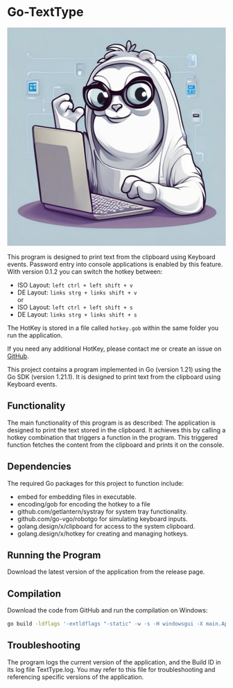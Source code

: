 # Go-TextType

![Icon](icon.jpeg)

This program is designed to print text from the clipboard using Keyboard events.
Password entry into console applications is enabled by this feature.
With version 0.1.2 you can switch the hotkey between: 
- ISO Layout: `left ctrl + left shift + v`
- DE Layout: `links strg + links shift + v`  
or  
- ISO Layout: `left ctrl + left shift + s`
- DE Layout: `links strg + links shift + s`  

The HotKey is stored in a file called `hotkey.gob` within the same folder you run the application.

If you need any additional HotKey, please contact me or create an issue on
[GitHub](https://github.com/HRA42/Go-TextType/issues).

This project contains a program implemented in Go (version 1.21) using the Go SDK (version 1.21.1).
It is designed to print text from the clipboard using Keyboard events.

## Functionality
The main functionality of this program is as described:
The application is designed to print the text stored in the clipboard.
It achieves this by calling a hotkey combination that triggers a function in the program.
This triggered function fetches the content from the clipboard and prints it on the console.

## Dependencies
The required Go packages for this project to function include:
- embed for embedding files in executable.
- encoding/gob for encoding the hotkey to a file
- github.com/getlantern/systray for system tray functionality.
- github.com/go-vgo/robotgo for simulating keyboard inputs.
- golang.design/x/clipboard for access to the system clipboard.
- golang.design/x/hotkey for creating and managing hotkeys.

## Running the Program
Download the latest version of the application from the release page.

## Compilation
Download the code from GitHub and run the compilation on Windows:
```Bash
go build -ldflags '-extldflags "-static" -w -s -H windowsgui -X main.AppVersion=INSERT_VERSION -X main.BuildID=BUILDID' .
```

## Troubleshooting
The program logs the current version of the application, and the Build ID in its log file TextType.log.
You may refer to this file for troubleshooting and referencing specific versions of the application.
